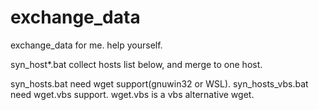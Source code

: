 # exchange_data
exchange_data for me. help yourself.

syn_host*.bat collect hosts list below, and merge to one host. 

syn_hosts.bat need wget support(gnuwin32 or WSL).
syn_hosts_vbs.bat need wget.vbs support.
wget.vbs is a vbs alternative wget.




